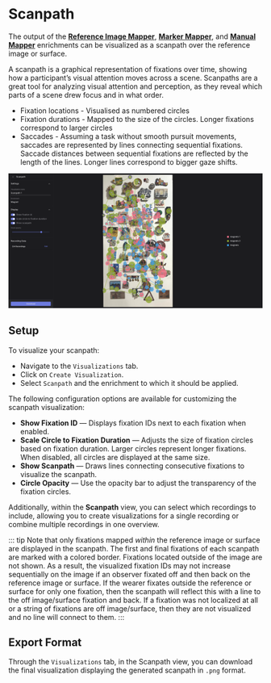 # Scanpath

<Youtube src="6xn2ehOLS94"/>

The output of the [**Reference Image Mapper**](/pupil-cloud/enrichments/reference-image-mapper/), [**Marker Mapper**](/pupil-cloud/enrichments/marker-mapper/), and [**Manual Mapper**](/pupil-cloud/enrichments/manual-mapper/) enrichments can be visualized as a scanpath over the reference image or surface.

A scanpath is a graphical representation of fixations over time, showing how a participant’s visual attention moves across a scene. Scanpaths are a great tool for analyzing visual attention and perception, as they reveal which parts of a scene drew focus and in what order.

- Fixation locations - Visualised as numbered circles
- Fixation durations - Mapped to the size of the circles. Longer fixations correspond to larger circles
- Saccades - Assuming a task without smooth pursuit movements, saccades are represented by lines connecting sequential fixations. Saccade distances between sequential fixations are reflected by the length of the lines. Longer lines correspond to bigger gaze shifts.

![Edit scanpaths](./scanpath_view.png)

## Setup

To visualize your scanpath:

- Navigate to the `Visualizations` tab.
- Click on `Create Visualization`.
- Select `Scanpath` and the enrichment to which it should be applied.

The following configuration options are available for customizing the scanpath visualization:

- **Show Fixation ID** — Displays fixation IDs next to each fixation when enabled.
- **Scale Circle to Fixation Duration** — Adjusts the size of fixation circles based on fixation duration. Larger circles represent longer fixations. When disabled, all circles are displayed at the same size.
- **Show Scanpath** — Draws lines connecting consecutive fixations to visualize the scanpath.
- **Circle Opacity** — Use the opacity bar to adjust the transparency of the fixation circles.

Additionally, within the **Scanpath** view, you can select which recordings to include, allowing you to create visualizations for a single recording or combine multiple recordings in one overview.

::: tip
Note that only fixations mapped _within_ the reference image or surface are displayed in the scanpath. The first and final fixations of each scanpath are marked with a colored border. Fixations located outside of the image are not shown. As a result, the visualized fixation IDs may not increase sequentially on the image if an observer fixated off and then back on the reference image or surface. If the wearer fixates outside the reference or surface for only one fixation, then the scanpath will reflect this with a line to the off image/surface fixation and back. If a fixation was not localized at all or a string of fixations are off image/surface, then they are not visualized and no line will connect to them.
:::

## Export Format

Through the `Visualizations` tab, in the Scanpath view, you can download the final visualization displaying the generated scanpath in `.png` format.
